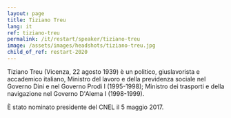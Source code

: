 ```yaml
---
layout: page
title: Tiziano Treu
lang: it
ref: tiziano-treu
permalink: /it/restart/speaker/tiziano-treu
image: /assets/images/headshots/tiziano-treu.jpg
child_of_ref: restart-2020
---
```


Tiziano Treu (Vicenza, 22 agosto 1939) è un politico, giuslavorista e accademico italiano, Ministro del lavoro e della previdenza sociale nel Governo Dini e nel Governo Prodi I (1995-1998); Ministro dei trasporti e della navigazione nel Governo D'Alema I (1998-1999).

È stato nominato presidente del CNEL il 5 maggio 2017.
